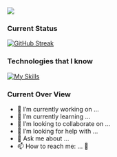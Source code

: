 <h1>
 <img src="https://scontent.fdac31-1.fna.fbcdn.net/v/t39.30808-6/408004708_24354718770839420_2636560816304058026_n.jpg?_nc_cat=100&ccb=1-7&_nc_sid=3635dc&_nc_eui2=AeEKOuUSqqCBNVIJwaE-NWnHhOW8GJ09MVqE5bwYnT0xWvcaTeGaRBfCxJG_GSZx5G9kgW4T_Y0novcVe4NNaTrJ&_nc_ohc=qEgTfoL-epMAX-3bsZK&_nc_ht=scontent.fdac31-1.fna&oh=00_AfAKgPvmP151v7W6cw_FML97a0n5H6HW5md4oN9AE9-8cg&oe=6578FE76" />
</h1>


### Current Status
[![GitHub Streak](https://github-readme-streak-stats.herokuapp.com?user=MohsenAlMahmud&theme=tokyonight&border_radius=3.5)](https://git.io/streak-stats)

### Technologies that I know
[![My Skills](https://skillicons.dev/icons?i=js,html,css,github,mongodb,postman,react,vscode)](https://skillicons.dev)

### Current Over View
- 🔭 I’m currently working on ...
- 🌱 I’m currently learning ...
- 👯 I’m looking to collaborate on ...
- 🤔 I’m looking for help with ...
- 💬 Ask me about ...
- 📫 How to reach me: ...
👋
